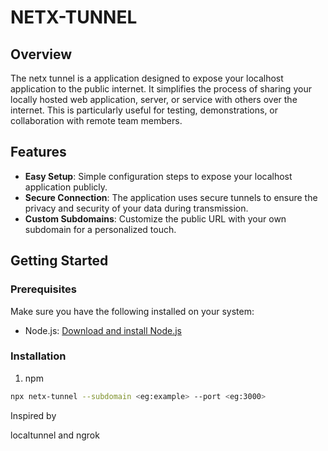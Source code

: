 # NETX-TUNNEL

## Overview

The netx tunnel is a application designed to expose your localhost application to the public internet. It simplifies the process of sharing your locally hosted web application, server, or service with others over the internet. This is particularly useful for testing, demonstrations, or collaboration with remote team members.

## Features

-   **Easy Setup**: Simple configuration steps to expose your localhost application publicly.
-   **Secure Connection**: The application uses secure tunnels to ensure the privacy and security of your data during transmission.
-   **Custom Subdomains**: Customize the public URL with your own subdomain for a personalized touch.

## Getting Started

### Prerequisites

Make sure you have the following installed on your system:

-   Node.js: [Download and install Node.js](https://nodejs.org/)

### Installation

1.  npm

```bash
npx netx-tunnel --subdomain <eg:example> --port <eg:3000>

```

Inspired by 

localtunnel and ngrok
